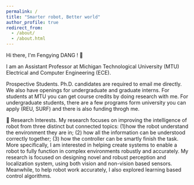 ```yaml
---
permalink: /
title: "Smarter robot, Better world"
author_profile: true
redirect_from: 
  - /about/
  - /about.html
---
```


Hi there, I'm Fengying DANG ! 👋

I am an Assistant Professor at Michigan Technological University (MTU) Electrical and Computer Engineering (ECE).

Prospective Students. Ph.D. candidates are required to email me directly. We also have openings for undergraduate and graduate interns. For students at MTU you can get course credits by doing research with me. For undergraduate students, there are a few programs form university you can apply (REU, SURF) and there is also funding throgh me.

🌱 Research Interests. My research focuses on improving the intelligence of robot from three distinct but connected topics: (1)how the robot understand the environment they are in; (2) how all the information can be understood correctly together; (3) how the controller can be smartly finish the task. More specifically, I am interested in helping create systems to enable a robot to fully function in complex environments robustly and accurately. My research is focused on designing novel and robust perception and localization system, using both vision and non-vision based sensors. Meanwhile, to help robot work accurately, I also explored learning based control algorithms.
